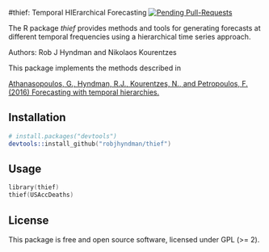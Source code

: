 #thief: Temporal HIErarchical Forecasting
[![Pending Pull-Requests](http://githubbadges.herokuapp.com/robjhyndman/thief/pulls.svg?style=flat)](https://github.com/robjhyndman/thief/pulls)

The R package *thief* provides methods and tools for generating forecasts at different temporal frequencies using a hierarchical time series approach.

Authors: Rob J Hyndman and Nikolaos Kourentzes

This package implements the methods described in 

[Athanasopoulos, G., Hyndman, R.J., Kourentzes, N., and Petropoulos, F. (2016) Forecasting with temporal hierarchies.](http://robjhyndman.com/working-papers/temporal-hierarchies/)


## Installation

```s
# install.packages("devtools")
devtools::install_github("robjhyndman/thief")
```

## Usage

```s
library(thief)
thief(USAccDeaths)
```

## License

This package is free and open source software, licensed under GPL (>= 2).
